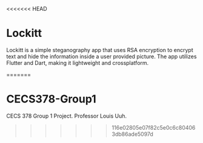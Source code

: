 <<<<<<< HEAD
# Lockitt 

Lockitt is a simple steganography app that uses RSA encryption to encrypt text and hide the information inside a user provided picture. The app utilizes Flutter and Dart, making it lightweight and crossplatform.


=======
# CECS378-Group1
CECS 378 Group 1 Project. Professor Louis Uuh. 
>>>>>>> 116e02805e07f82c5e0c6c804063db86ade5097d
